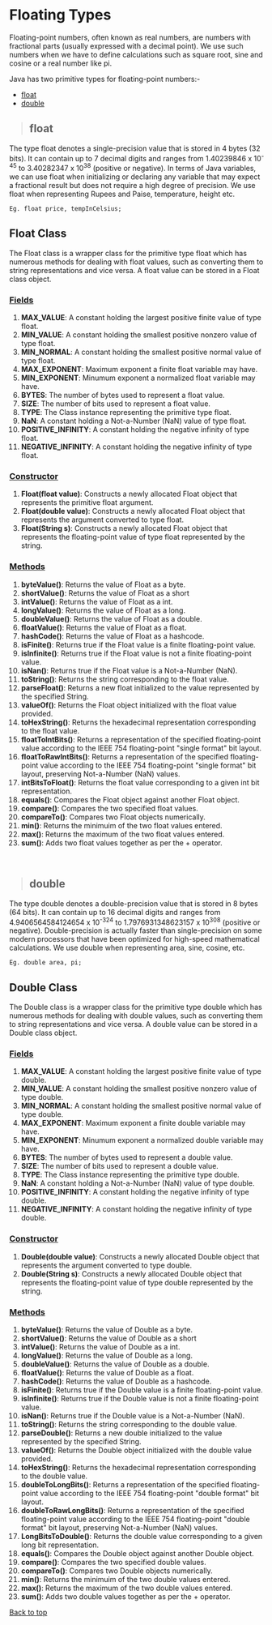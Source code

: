 # **Floating Types**
Floating-point numbers, often known as real numbers, are numbers with fractional parts (usually expressed with a decimal point). We use such numbers when we have to define calculations such as square root, sine and cosine or a real number like pi.

Java has two primitive types for floating-point numbers:-
* [float](#float)
* [double](#double)

>## **float**
The type float denotes a single-precision value that is stored in 4 bytes (32 bits). It can contain up to 7 decimal digits and ranges from 1.40239846 x 10<sup>-45</sup> to 3.40282347 x 10<sup>38</sup> (positive or negative). In terms of Java variables, we can use float when initializing or declaring any variable that may expect a fractional result but does not require a high degree of precision. We use float when representing Rupees and Paise, temperature, height etc.
```
Eg. float price, tempInCelsius;
```
## **Float Class**
The Float class is a wrapper class for the primitive type float which has numerous methods for dealing with float values, such as converting them to string representations and vice versa. A float value can be stored in a Float class object.

### **<ins>Fields</ins>**
1. **MAX_VALUE**: A constant holding the largest positive finite value of type float.
2. **MIN_VALUE**: A constant holding the smallest positive nonzero value of type float.
3. **MIN_NORMAL**: A constant holding the smallest positive normal value of type float.
4. **MAX_EXPONENT**: Maximum exponent a finite float variable may have.
5. **MIN_EXPONENT**: Minumum exponent a normalized float variable may have.
6. **BYTES**: The number of bytes used to represent a float value.
7. **SIZE**: The number of bits used to represent a float value.
8. **TYPE**: The Class instance representing the primitive type float.
9. **NaN**: A constant holding a Not-a-Number (NaN) value of type float.
10. **POSITIVE_INFINITY**: A constant holding the negative infinity of type float. 
11. **NEGATIVE_INFINITY**: A constant holding the negative infinity of type float. 

### **<ins>Constructor</ins>**
1. **Float(float value)**: Constructs a newly allocated Float object that represents the primitive float argument.
2. **Float(double value)**: Constructs a newly allocated Float object that represents the argument converted to type float.
3. **Float(String s)**: Constructs a newly allocated Float object that represents the floating-point value of type float represented by the string.

### **<ins>Methods</ins>**
  1. **byteValue()**: Returns the value of Float as a byte.
  2. **shortValue()**: Returns the value of Float as a short
  3. **intValue()**: Returns the value of Float as a int.
  4. **longValue()**: Returns the value of Float as a long.
  5. **doubleValue()**: Returns the value of Float as a double.
  6. **floatValue()**: Returns the value of Float as a float.
  7. **hashCode()**: Returns the value of Float as a hashcode.
  8. **isFinite()**: Returns true if the Float value is a finite floating-point value.
  9. **isInfinite()**: Returns true if the Float value is not a finite floating-point value.
  10. **isNan()**: Returns true if the Float value is a Not-a-Number (NaN).
  11. **toString()**: Returns the string corresponding to the float value. 
  12. **parseFloat()**: Returns a new float initialized to the value represented by the specified String.
  13. **valueOf()**: Returns the Float object initialized with the float value provided.
  14. **toHexString()**: Returns the hexadecimal representation corresponding to the float value.
  15. **floatToIntBits()**: Returns a representation of the specified floating-point value according to the IEEE 754 floating-point "single format" bit layout.
  16. **floatToRawIntBits()**: Returns a representation of the specified floating-point value according to the IEEE 754 floating-point "single format" bit layout, preserving Not-a-Number (NaN) values.
  17. **intBitsToFloat()**: Returns the float value corresponding to a given int bit representation.
  18. **equals()**: Compares the Float object against another Float object.
  19. **compare()**: Compares the two specified float values.
  20. **compareTo()**: Compares two Float objects numerically.
  21. **min()**: Returns the minimuim of the two float values entered.
  22. **max()**: Returns the maximum of the two float values entered.
  23. **sum()**: Adds two float values together as per the + operator.

<br>

>## **double**
The type double denotes a double-precision value that is stored in 8 bytes (64 bits). It can contain up to 16 decimal digits and ranges from 4.9406564584124654 x 10<sup>-324</sup> to 1.7976931348623157 x 10<sup>308</sup> (positive or negative). Double-precision is actually faster than single-precision on some modern processors that have been optimized for high-speed mathematical calculations. We use double when representing area, sine, cosine, etc.
```
Eg. double area, pi;
```
## **Double Class**
The Double class is a wrapper class for the primitive type double which has numerous methods for dealing with double values, such as converting them to string representations and vice versa. A double value can be stored in a Double class object.

### **<ins>Fields</ins>**
1. **MAX_VALUE**: A constant holding the largest positive finite value of type double.
2. **MIN_VALUE**: A constant holding the smallest positive nonzero value of type double.
3. **MIN_NORMAL**: A constant holding the smallest positive normal value of type double.
4. **MAX_EXPONENT**: Maximum exponent a finite double variable may have.
5. **MIN_EXPONENT**: Minumum exponent a normalized double variable may have.
6. **BYTES**: The number of bytes used to represent a double value.
7. **SIZE**: The number of bits used to represent a double value.
8. **TYPE**: The Class instance representing the primitive type double.
9. **NaN**: A constant holding a Not-a-Number (NaN) value of type double.
10. **POSITIVE_INFINITY**: A constant holding the negative infinity of type double. 
11. **NEGATIVE_INFINITY**: A constant holding the negative infinity of type double. 

### **<ins>Constructor</ins>**
1. **Double(double value)**: Constructs a newly allocated Double object that represents the argument converted to type double.
2. **Double(String s)**: Constructs a newly allocated Double object that represents the floating-point value of type double represented by the string.

### **<ins>Methods</ins>**
  1. **byteValue()**: Returns the value of Double as a byte.
  2. **shortValue()**: Returns the value of Double as a short
  3. **intValue()**: Returns the value of Double as a int.
  4. **longValue()**: Returns the value of Double as a long.
  5. **doubleValue()**: Returns the value of Double as a double.
  6. **floatValue()**: Returns the value of Double as a float.
  7. **hashCode()**: Returns the value of Double as a hashcode.
  8. **isFinite()**: Returns true if the Double value is a finite floating-point value.
  9. **isInfinite()**: Returns true if the Double value is not a finite floating-point value.
  10. **isNan()**: Returns true if the Double value is a Not-a-Number (NaN).
  11. **toString()**: Returns the string corresponding to the double value. 
  12. **parseDouble()**: Returns a new double initialized to the value represented by the specified String.
  13. **valueOf()**: Returns the Double object initialized with the double value provided.
  14. **toHexString()**: Returns the hexadecimal representation corresponding to the double value.
  15. **doubleToLongBits()**: Returns a representation of the specified floating-point value according to the IEEE 754 floating-point "double format" bit layout.
  16. **doubleToRawLongBits()**: Returns a representation of the specified floating-point value according to the IEEE 754 floating-point "double format" bit layout, preserving Not-a-Number (NaN) values.
  17. **LongBitsToDouble()**: Returns the double value corresponding to a given long bit representation.
  18. **equals()**: Compares the Double object against another Double object.
  19. **compare()**: Compares the two specified double values.
  20. **compareTo()**: Compares two Double objects numerically.
  21. **min()**: Returns the minimuim of the two double values entered.
  22. **max()**: Returns the maximum of the two double values entered.
  23. **sum()**: Adds two double values together as per the + operator.

[Back to top](#floating-types)
